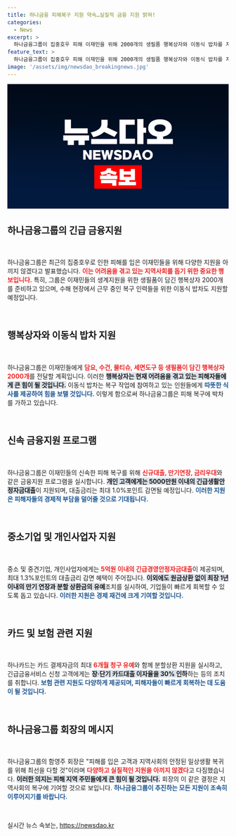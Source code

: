 ```yaml
---
title: 하나금융 피해복구 지원 약속…실질적 금융 지원 밝혀!
categories:
  - News
excerpt: >
  하나금융그룹이 집중호우 피해 이재민을 위해 2000개의 생필품 행복상자와 이동식 밥차를 지원합니다. 마을 복구를 위한 신속한 금융지원도 강화하며, 지역사회 회복에 힘쓰겠다고 밝혔습니다.
feature_text: >
  하나금융그룹이 집중호우 피해 이재민을 위해 2000개의 생필품 행복상자와 이동식 밥차를 지원합니다. 마을 복구를 위한 신속한 금융지원도 강화하며, 지역사회 회복에 힘쓰겠다고 밝혔습니다.
image: '/assets/img/newsdao_breakingnews.jpg'
---
```


<p><img src="/assets/img/newsdao_breakingnews.jpg" alt="ontimetimes 속보" /></p>

<h2 data-ke-size="size26">하나금융그룹의 긴급 금융지원</h2>

<p data-ke-size="size16">&nbsp;</p>

<p>하나금융그룹은 최근의 집중호우로 인한 피해를 입은 이재민들을 위해 다양한 지원을 아끼지 않겠다고 발표했습니다. <b><span style="color: #ee2323;">이는 어려움을 겪고 있는 지역사회를 돕기 위한 중요한 행보입니다.</span></b> 특히, 그룹은 이재민들의 생계지원을 위한 생필품이 담긴 행복상자 2000개를 준비하고 있으며, 수해 현장에서 근무 중인 복구 인력들을 위한 이동식 밥차도 지원할 예정입니다.</p>

<p data-ke-size="size16">&nbsp;</p>

<h2 data-ke-size="size26">행복상자와 이동식 밥차 지원</h2>

<p data-ke-size="size16">&nbsp;</p>

<p>하나금융그룹은 이재민들에게 <b><span style="color: #ee2323;">담요, 수건, 물티슈, 세면도구 등 생필품이 담긴 행복상자 2000개</span></b>를 전달할 계획입니다. 이러한 <b><span style="background-color: #21538527;">행복상자는 현재 어려움을 겪고 있는 피해자들에게 큰 힘이 될 것입니다.</span></b> 이동식 밥차는 복구 작업에 참여하고 있는 인원들에게 <b><span style="color: #1a5490;">따뜻한 식사를 제공하여 힘을 보탤 것입니다.</span></b> 이렇게 함으로써 하나금융그룹은 피해 복구에 박차를 가하고 있습니다.</p>

<p data-ke-size="size16">&nbsp;</p>

<h2 data-ke-size="size26">신속 금융지원 프로그램</h2>

<p data-ke-size="size16">&nbsp;</p>

<p>하나금융그룹은 이재민들의 신속한 피해 복구를 위해 <b><span style="color: #ee2323;">신규대출, 만기연장, 금리우대</span></b>와 같은 금융지원 프로그램을 실시합니다. <b><span style="background-color: #21538527;">개인 고객에게는 5000만원 이내의 긴급생활안정자금대출</span></b>이 지원되며, 대출금리는 최대 1.0%포인트 감면될 예정입니다. <b><span style="color: #1a5490;">이러한 지원은 피해자들의 경제적 부담을 덜어줄 것으로 기대됩니다.</span></b></p>

<p data-ke-size="size16">&nbsp;</p>

<h2 data-ke-size="size26">중소기업 및 개인사업자 지원</h2>

<p data-ke-size="size16">&nbsp;</p>

<p>중소 및 중견기업, 개인사업자에게는 <b><span style="color: #ee2323;">5억원 이내의 긴급경영안정자금대출</span></b>이 제공되며, 최대 1.3%포인트의 대출금리 감면 혜택이 주어집니다. <b><span style="background-color: #21538527;">이외에도 원금상환 없이 최장 1년 이내의 만기 연장과 분할 상환금의 유예</span></b>조치를 실시하여, 기업들이 빠르게 회복할 수 있도록 돕고 있습니다. <b><span style="color: #1a5490;">이러한 지원은 경제 재건에 크게 기여할 것입니다.</span></b></p>

<p data-ke-size="size16">&nbsp;</p>

<h2 data-ke-size="size26">카드 및 보험 관련 지원</h2>

<p data-ke-size="size16">&nbsp;</p>

<p>하나카드는 카드 결제자금의 최대 <b><span style="color: #ee2323;">6개월 청구 유예</span></b>와 함께 분할상환 지원을 실시하고, 긴급금융서비스 신청 고객에게는 <b><span style="background-color: #21538527;">장·단기 카드대출 이자율을 30% 인하</span></b>하는 등의 조치를 취합니다. <b><span style="color: #1a5490;">보험 관련 지원도 다양하게 제공되며, 피해자들이 빠르게 회복하는 데 도움이 될 것입니다.</span></b></p>

<p data-ke-size="size16">&nbsp;</p>

<h2 data-ke-size="size26">하나금융그룹 회장의 메시지</h2>

<p data-ke-size="size16">&nbsp;</p>

<p>하나금융그룹의 함영주 회장은 "피해를 입은 고객과 지역사회의 안정된 일상생활 복귀를 위해 최선을 다할 것"이라며 <b><span style="color: #ee2323;">다양하고 실질적인 지원을 아끼지 않겠다</span></b>고 다짐했습니다. <b><span style="background-color: #21538527;">이러한 의지는 피해 지역 주민들에게 큰 힘이 될 것입니다.</span></b> 회장의 이 같은 결정은 지역사회의 복구에 기여할 것으로 보입니다. <b><span style="color: #1a5490;">하나금융그룹이 추진하는 모든 지원이 조속히 이루어지기를 바랍니다.</span></b></p>

<p data-ke-size="size16">&nbsp;</p>
실시간 뉴스 속보는, <a href="https://newsdao.kr" rel="dofollow">https://newsdao.kr</a>


